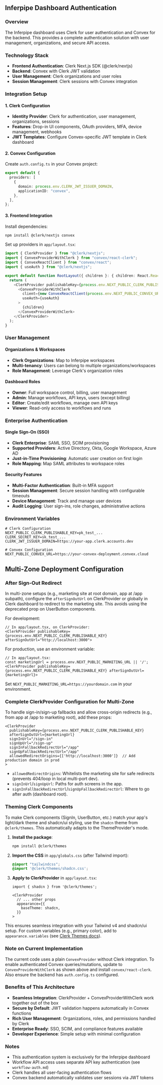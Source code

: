 ## Inferpipe Dashboard Authentication

### Overview

The Inferpipe dashboard uses Clerk for user authentication and Convex for the backend. This provides a complete authentication solution with user management, organizations, and secure API access.

### Technology Stack

- **Frontend Authentication**: Clerk Next.js SDK (@clerk/nextjs)
- **Backend**: Convex with Clerk JWT validation
- **User Management**: Clerk organizations and user roles
- **Session Management**: Clerk sessions with Convex integration

### Integration Setup

#### 1. Clerk Configuration

- **Identity Provider**: Clerk for authentication, user management, organizations, sessions
- **Features**: Drop-in UI components, OAuth providers, MFA, device management, webhooks
- **JWT Templates**: Configure Convex-specific JWT template in Clerk dashboard

#### 2. Convex Configuration

Create `auth.config.ts` in your Convex project:

```typescript
export default {
  providers: [
    {
      domain: process.env.CLERK_JWT_ISSUER_DOMAIN,
      applicationID: "convex",
    },
  ],
};
```

#### 3. Frontend Integration

Install dependencies:
```bash
npm install @clerk/nextjs convex
```

Set up providers in `app/layout.tsx`:

```typescript
import { ClerkProvider } from "@clerk/nextjs";
import { ConvexProviderWithClerk } from "convex/react-clerk";
import { ConvexReactClient } from "convex/react";
import { useAuth } from "@clerk/nextjs";

export default function RootLayout({ children }: { children: React.ReactNode }) {
  return (
    <ClerkProvider publishableKey={process.env.NEXT_PUBLIC_CLERK_PUBLISHABLE_KEY}>
      <ConvexProviderWithClerk
        client={new ConvexReactClient(process.env.NEXT_PUBLIC_CONVEX_URL!)}
        useAuth={useAuth}
      >
        {children}
      </ConvexProviderWithClerk>
    </ClerkProvider>
  );
}
```

### User Management

#### Organizations & Workspaces
- **Clerk Organizations**: Map to Inferpipe workspaces
- **Multi-tenancy**: Users can belong to multiple organizations/workspaces
- **Role Management**: Leverage Clerk's organization roles

#### Dashboard Roles
- **Owner**: Full workspace control, billing, user management
- **Admin**: Manage workflows, API keys, users (except billing)
- **Editor**: Create/edit workflows, manage own API keys
- **Viewer**: Read-only access to workflows and runs

### Enterprise Authentication

#### Single Sign-On (SSO)
- **Clerk Enterprise**: SAML SSO, SCIM provisioning
- **Supported Providers**: Active Directory, Okta, Google Workspace, Azure AD
- **Just-in-Time Provisioning**: Automatic user creation on first login
- **Role Mapping**: Map SAML attributes to workspace roles

#### Security Features
- **Multi-Factor Authentication**: Built-in MFA support
- **Session Management**: Secure session handling with configurable timeouts
- **Device Management**: Track and manage user devices
- **Audit Logging**: User sign-ins, role changes, administrative actions

### Environment Variables

```env
# Clerk Configuration
NEXT_PUBLIC_CLERK_PUBLISHABLE_KEY=pk_test_...
CLERK_SECRET_KEY=sk_test_...
CLERK_JWT_ISSUER_DOMAIN=https://your-app.clerk.accounts.dev

# Convex Configuration
NEXT_PUBLIC_CONVEX_URL=https://your-convex-deployment.convex.cloud
```

## Multi-Zone Deployment Configuration

### After Sign-Out Redirect
In multi-zone setups (e.g., marketing site at root domain, app at /app subpath), configure the `afterSignOutUrl` on ClerkProvider or globally in Clerk dashboard to redirect to the marketing site. This avoids using the deprecated prop on UserButton components.

For development:
```tsx
// In app/layout.tsx, on ClerkProvider:
<ClerkProvider publishableKey={process.env.NEXT_PUBLIC_CLERK_PUBLISHABLE_KEY} afterSignOutUrl="http://localhost:3000">
```

For production, use an environment variable:
```tsx
// In app/layout.tsx:
const marketingUrl = process.env.NEXT_PUBLIC_MARKETING_URL || '/';
<ClerkProvider publishableKey={process.env.NEXT_PUBLIC_CLERK_PUBLISHABLE_KEY} afterSignOutUrl={marketingUrl}>
```

Set `NEXT_PUBLIC_MARKETING_URL=https://yourdomain.com` in your environment.

### Complete ClerkProvider Configuration for Multi-Zone

To handle sign-in/sign-up fallbacks and allow cross-origin redirects (e.g., from app at /app to marketing root), add these props:

```tsx
<ClerkProvider
  publishableKey={process.env.NEXT_PUBLIC_CLERK_PUBLISHABLE_KEY}
  afterSignOutUrl={marketingUrl}
  signInUrl="/sign-in"
  signUpUrl="/sign-up"
  signInFallbackRedirectUrl="/app"
  signUpFallbackRedirectUrl="/app"
  allowedRedirectOrigins={['http://localhost:3000']}  // Add production domain in prod
>
```

- `allowedRedirectOrigins`: Whitelists the marketing site for safe redirects (prevents 404/loop in local multi-port dev).
- `signInUrl`/`signUpUrl`: Paths for auth screens in the app.
- `signInFallbackRedirectUrl`/`signUpFallbackRedirectUrl`: Where to go after auth (dashboard root).

### Theming Clerk Components

To make Clerk components (SignIn, UserButton, etc.) match your app's light/dark theme and shadcn/ui styling, use the `shadcn` theme from `@clerk/themes`. This automatically adapts to the ThemeProvider's mode.

1. **Install the package**:
   ```bash
   npm install @clerk/themes
   ```

2. **Import the CSS** in `app/globals.css` (after Tailwind import):
   ```css
   @import "tailwindcss";
   @import '@clerk/themes/shadcn.css';
   ```

3. **Apply to ClerkProvider** in `app/layout.tsx`:
   ```tsx
   import { shadcn } from '@clerk/themes';
   
   <ClerkProvider
     // ... other props
     appearance={{
       baseTheme: shadcn,
     }}
   >
   ```

This ensures seamless integration with your Tailwind v4 and shadcn/ui setup. For custom variables (e.g., primary color), add to `appearance.variables` (see [Clerk Themes docs](https://clerk.com/docs/guides/customizing-clerk/appearance-prop/themes)).

### Note on Current Implementation
The current code uses a plain `ConvexProvider` without Clerk integration. To enable authenticated Convex queries/mutations, update to `ConvexProviderWithClerk` as shown above and install `convex/react-clerk`. Also ensure the backend has `auth.config.ts` configured.

### Benefits of This Architecture

- **Seamless Integration**: ClerkProvider + ConvexProviderWithClerk work together out of the box
- **Secure by Default**: JWT validation happens automatically in Convex functions
- **Rich User Management**: Organizations, roles, and permissions handled by Clerk
- **Enterprise Ready**: SSO, SCIM, and compliance features available
- **Developer Experience**: Simple setup with minimal configuration

### Notes

- This authentication system is exclusively for the Inferpipe dashboard
- Workflow API access uses separate API key authentication (see `workflow-auth.md`)
- Clerk handles all user-facing authentication flows
- Convex backend automatically validates user sessions via JWT tokens

